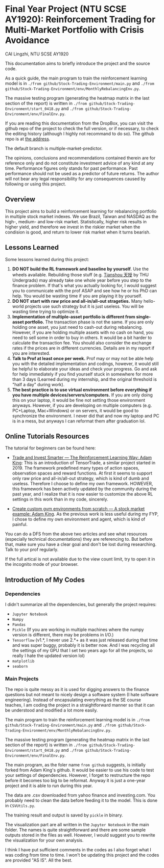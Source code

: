 
# Final Year Project (NTU SCSE AY1920): Reinforcement Trading for Multi-Market Portfolio with Crisis Avoidance

CAI Lingzhi, NTU SCSE AY1920

This documentation aims to briefly introduce the project and the source code. 

As a quick guide, the main program to train the reinforcement learning model is in `./from github/Stock-Trading-Environment/main.py` and `./from github/Stock-Trading-Environment/env/MonthlyRebalancingEnv.py`.

The massive testing program (generating the heatmap matrix in the last section of the report) is written in `./from github/Stock-Trading-Environment/start_0418.py` and `./from github/Stock-Trading-Environment/env/FinalEnv.py`.

If you are reading this documentation from the DropBox, you can visit the github repo of the project to check the full version, or if necessary, to check the editing history (although I highly not recommand to do so). The github repo is at [the address](https://github.com/lzcaisg/reinforcement_trader).

The default branch is multiple-market-predictor.

The opinions, conclusions and recommendations contained therein are for reference only and do not constitute investment advice of any kind at any time. Performance figures only stands for past performance. Past performance should not be used as a predictor of future returns. The author will not bear any legal responsibility for any consequences caused by following or using this project.

## Overview

This project aims to build a reinforcement learning for rebalancing portfolio in multiple stock market indexes. We use Brazil, Taiwan and NASDAQ as the high-, medium- and low-risk market. Statistically, higher risk results in higher yield, and therefore we invest in the riskier market when the condision is good, and return to lower risk market when it turns bearish.

## Lessons Learned

Some lessons learned during this project:
1. **DO NOT build the RL framework and baseline by yourself**. Use the wheels available. Rebuilding those stuff (e.g. [Tianshou 天授](https://baike.baidu.com/item/%E5%A4%A9%E6%8E%88) by THU Undergrads) may already take one whole year before you step to the finance problem. If that's what you actually looking for, I would suggest you to communicate with the prof ASAP and see how he or his PhD can help. You would be wasting time if you are playing it by yourself. 
2. **DO NOT start with raw price and all-in/all-out strageties.** Many hello-world projects use such strategy but it is just useless. You will be wasting time trying to optimize it. 
3. **Implementation of multiple-asset portfolio is different from single-asset portfolio.** The transaction phase is not the same. If you are only holding one asset, you just need to cash-out during rebalancing. However, if you are holding multiple assets with no cash on hand, you need to sell some in order to buy in others. It would be a bit harder to calculate the transaction fee. You should also consider the exchange rates if the prices are in different currencies. Details are in my report if you are interested.
4. **Talk to Prof at least once per week.** Prof may or may not be able help you with the detailed implementation and codings, however, it would still be helpful to elaborate your ideas and check your progress. Go and ask for help immediately if you find yourself stuck in somewhere for more than 3 days (Learned during my internship, and the original threshold is "half a day" during work).
5. **The best practice is to use virtual environment before everything if you have multiple devices/servers/computers.** If you are only doing this on your laptop, it would be fine not setting those environment anyways. However, if you are developing on multiple computers (e.g. PC+Laptop, Mac+Windows) or on servers, it would be good to synchronize the environment. I never did that and now my laptop and PC is in a mess, but anyways I can reformat them after graduation lol.

## Online Tutorials Resources
The tutorial for beginners can be found here:

 - [Trade and Invest Smarter — The Reinforcement Learning Way: Adam King](https://towardsdatascience.com/trade-smarter-w-reinforcement-learning-a5e91163f315): This is an introduction of TensorTrade, a similar project started in 2019. The framework predefined many types of action spaces, observation spaces and reward functions. At first it seems to support only raw price and all-in/all-out strategy, which is kind of dumb and useless. Therefore I choose to define my own framework. HOWEVER, this framework has been actively updated by the community during the past year, and I realize that it is now easier to customize the above RL settings in this work than in my code, sincerely.

- [Create custom gym environments from scratch — A stock market example: Adam King](https://towardsdatascience.com/creating-a-custom-openai-gym-environment-for-stock-trading-be532be3910e). As the previous work is less useful during my FYP, I chose to define my own environment and agent, which is kind of painful.

You can do a DFS from the above two articles and see what resources (especially technical documentations) they are referencing to. But before that, make sure you have a clear goal and don't be lost during researching. Talk to your prof regularly.

If the full artical is not available due to the view count limit, try to open it in the incognito mode of your browser.

## Introduction of My Codes

### Dependencies

I didn't summarize all the dependencies, but generally the project requires:

- `Jupyter Notebook`
- `Numpy`
- `Pandas`
- `Pickle` (If you are working in multiple machines where the numpy version is different, there may be problems in I/O.)
- `Tensorflow` (v1.\*, I never use 2.\*+ as it was just released during that time and was super buggy, probably it is better now. And I was recycling all the settings of my GPU that I set two years ago for all the projects, so really I hate the updated version lol)
- `matplotlib`
- `seaborn`

### Main Projects

The repo is quite messy as it is used for digging answers to the finance questions but not meant to nicely design a software system (I hate software engineering). Instead of encapsulating everything as the SE course teaches, I am coding the project in a straightforward manner so that it can be understood and modified a lot more easily. 

The main program to train the reinforcement learning model is in `./from github/Stock-Trading-Environment/main.py` and `./from github/Stock-Trading-Environment/env/MonthlyRebalancingEnv.py`.

The massive testing program (generating the heatmap matrix in the last section of the report) is written in `./from github/Stock-Trading-Environment/start_0418.py` and `./from github/Stock-Trading-Environment/env/FinalEnv.py`.

The main program, as the foler name `from github` suggests, is initially forked from Adam King's github. It would be easier to use his code to test your settings of dependencies. However, I forget to restructure the repo before it becomes too big to be reformat. Anyway it is just a one-year project and it is able to run during this year.

The data are .csv downloaded from yahoo finance and investing.com. You probably need to clean the data before feeding it to the model. This is done in `CSVUtils.py`.

The training result and output is saved by `pickle` in binary. 

The visualization part are all written in the `Jupyter Notebook` in the main folder. The names is quite straightforward and there are some sample outputs stored in the files as well. However, I would suggest you to rewrite the visualization for your own analysis.

I think I have put sufficient comments in the codes as I also forget what I was coding from time to time. I won't be updating this project and the codes are provided "AS IS". All the best.
